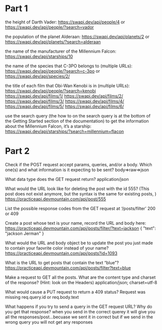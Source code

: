 # Part 1 

the height of Darth Vader: https://swapi.dev/api/people/4 or https://swapi.dev/api/people/?search=vador

the population of the planet Alderaan: https://swapi.dev/api/planets/2 or https://swapi.dev/api/planets/?search=alderaan

the name of the manufacturer of the Millennium Falcon: https://swapi.dev/api/starships/10

the name of the species that C-3PO belongs to (multiple URLs): https://swapi.dev/api/people/?search=c-3po or https://swapi.dev/api/species/2/
                                                                
the title of each film that Obi-Wan Kenobi is in (multiple URLs):   https://swapi.dev/api/people/?search=kenobi  
                                                                    https://swapi.dev/api/films/1/
                                                                    https://swapi.dev/api/films/2/
                                                                    https://swapi.dev/api/films/3/
                                                                    https://swapi.dev/api/films/4/
                                                                    https://swapi.dev/api/films/5/
                                                                    https://swapi.dev/api/films/6/

use the search query (the how to on the search query is at the bottom of the Getting Started section of the documentation) to get the information about the Millennium Falcon, it’s a starship: https://swapi.dev/api/starships/?search=millennium+flacon


# Part 2

Check if the POST request accept params, queries, and/or a body. Which one(s) and what information is it expecting to be sent?
    body=>raw=>json

What data type does the GET request return?
    application/json


What would the URL look like for deleting the post with the id 555? (This post does not exist anymore, but the syntax is the same for existing posts, )
   https://practiceapi.devmountain.com/api/post/555

List the possible response codes from the GET request at ‘/posts/filter’
    200 or 409

Create a post whose text is your name, record the URL and body here:
    https://practiceapi.devmountain.com/api/posts/filter/?text=jackson
    {
    "text": "jackson Jerman"
    }

What would the URL and body object be to update the post you just made to contain your faovrite color instead of your name?
    https://practiceapi.devmountain.com/api/posts?id=1093

What is the URL to get posts that contain the text “blue”?
    https://practiceapi.devmountain.com/api/posts/filter?text=blue

Make a request to GET all the posts. What are the content type and charset of the response? (Hint: look on the Headers)
    application/json; charset=utf-8

What would cause a PUT request to return a 409 status?
    Request was missing req.query.id or req.body.text

What happens if you try to send a query in the GET request URL? Why do you get that response?
    when you send in the correct querey it will give you all the responses/post...becuase we sent it in correct 
    but if we send in the wrong query you will not get any responses